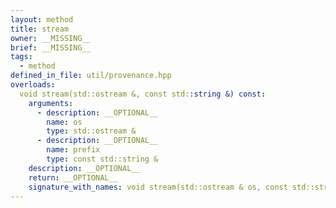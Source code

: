 ```yaml
---
layout: method
title: stream
owner: __MISSING__
brief: __MISSING__
tags:
  - method
defined_in_file: util/provenance.hpp
overloads:
  void stream(std::ostream &, const std::string &) const:
    arguments:
      - description: __OPTIONAL__
        name: os
        type: std::ostream &
      - description: __OPTIONAL__
        name: prefix
        type: const std::string &
    description: __OPTIONAL__
    return: __OPTIONAL__
    signature_with_names: void stream(std::ostream & os, const std::string & prefix) const
---
```

